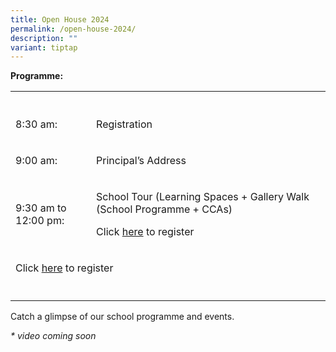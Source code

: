 ```yaml
---
title: Open House 2024
permalink: /open-house-2024/
description: ""
variant: tiptap
---
```

<p><strong>Programme:</strong>
</p>
<table style="minWidth: 50px">
<colgroup>
<col>
<col>
</colgroup>
<tbody>
<tr>
<th rowspan="1" colspan="1">
<p></p>
</th>
<th rowspan="1" colspan="1">
<p></p>
</th>
</tr>
<tr>
<td rowspan="1" colspan="1">
<p>8:30 am:</p>
</td>
<td rowspan="1" colspan="1">
<p>Registration</p>
</td>
</tr>
<tr>
<td rowspan="1" colspan="1">
<p>9:00 am:</p>
</td>
<td rowspan="1" colspan="1">
<p>Principal’s Address</p>
</td>
</tr>
<tr>
<td rowspan="1" colspan="1">
<p>9:30 am to 12:00 pm:</p>
</td>
<td rowspan="1" colspan="1">
<p>School Tour (Learning Spaces + Gallery Walk (School Programme + CCAs)</p>
<p>Click <a href="https://form.gov.sg/670ccdbd5b72991ce93108b5" rel="noopener noreferrer nofollow" target="_blank">here</a> to
register</p>
</td>
</tr>
<tr>
<td rowspan="1" colspan="2">
<p>Click <a href="https://form.gov.sg/670ccdbd5b72991ce93108b5" rel="noopener noreferrer nofollow" target="_blank">here</a> to
register</p>
</td>
</tr>
<tr>
<td rowspan="1" colspan="1">
<p></p>
</td>
<td rowspan="1" colspan="1">
<p></p>
</td>
</tr>
</tbody>
</table>
<p></p>
<p>Catch a glimpse of our school programme and events.</p>
<p><em>* video coming soon</em>
</p>
<p></p>
<p></p>